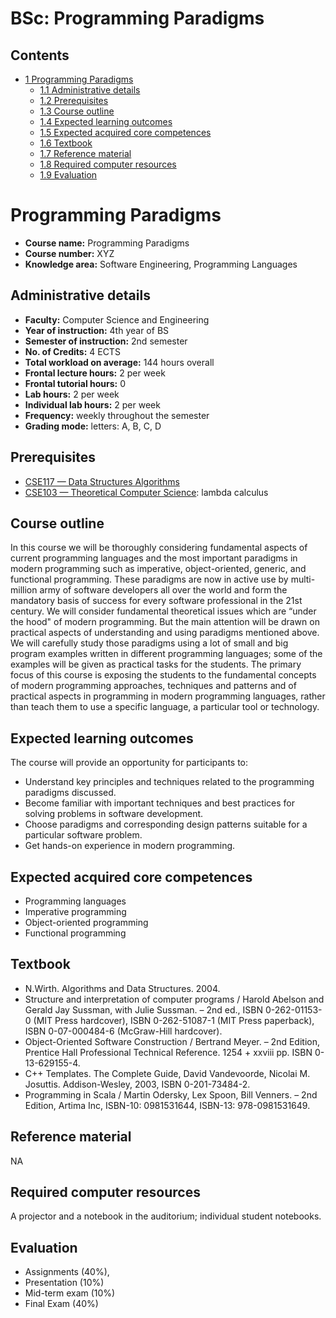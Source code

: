 






BSc: Programming Paradigms
==========================






Contents
--------


* [1 Programming Paradigms](#Programming_Paradigms)
	+ [1.1 Administrative details](#Administrative_details)
	+ [1.2 Prerequisites](#Prerequisites)
	+ [1.3 Course outline](#Course_outline)
	+ [1.4 Expected learning outcomes](#Expected_learning_outcomes)
	+ [1.5 Expected acquired core competences](#Expected_acquired_core_competences)
	+ [1.6 Textbook](#Textbook)
	+ [1.7 Reference material](#Reference_material)
	+ [1.8 Required computer resources](#Required_computer_resources)
	+ [1.9 Evaluation](#Evaluation)



Programming Paradigms
=====================


* **Course name:** Programming Paradigms
* **Course number:** XYZ
* **Knowledge area:** Software Engineering, Programming Languages


Administrative details
----------------------


* **Faculty:** Computer Science and Engineering
* **Year of instruction:** 4th year of BS
* **Semester of instruction:** 2nd semester
* **No. of Credits:** 4 ECTS
* **Total workload on average:** 144 hours overall
* **Frontal lecture hours:** 2 per week
* **Frontal tutorial hours:** 0
* **Lab hours:** 2 per week
* **Individual lab hours:** 2 per week
* **Frequency:** weekly throughout the semester
* **Grading mode:** letters: A, B, C, D


Prerequisites
-------------


* [CSE117 — Data Structures Algorithms](https://eduwiki.innopolis.university/index.php/BSc:DataStructuresAlgorithms)
* [CSE103 — Theoretical Computer Science](https://eduwiki.innopolis.university/index.php/BSc:TheoreticalComputerScience): lambda calculus


Course outline
--------------


In this course we will be thoroughly considering fundamental aspects of current programming languages and the most important paradigms in modern programming such as imperative, object-oriented, generic, and functional programming. These paradigms are now in active use by multi-million army of software developers all over the world and form the mandatory basis of success for every software professional in the 21st century. We will consider fundamental theoretical issues which are “under the hood" of modern programming. But the main attention will be drawn on practical aspects of understanding and using paradigms mentioned above. We will carefully study those paradigms using a lot of small and big program examples written in different programming languages; some of the examples will be given as practical tasks for the students. The primary focus of this course is exposing the students to the fundamental concepts of modern programming approaches, techniques and patterns and of practical aspects in programming in modern programming languages, rather than teach them to use a specific language, a particular tool or technology.



Expected learning outcomes
--------------------------


The course will provide an opportunity for participants to:



* Understand key principles and techniques related to the programming paradigms discussed.
* Become familiar with important techniques and best practices for solving problems in software development.
* Choose paradigms and corresponding design patterns suitable for a particular software problem.
* Get hands-on experience in modern programming.


Expected acquired core competences
----------------------------------


* Programming languages
* Imperative programming
* Object-oriented programming
* Functional programming


Textbook
--------


* N.Wirth. Algorithms and Data Structures. 2004.
* Structure and interpretation of computer programs / Harold Abelson and Gerald Jay Sussman, with Julie Sussman. – 2nd ed., ISBN 0-262-01153-0 (MIT Press hardcover), ISBN 0-262-51087-1 (MIT Press paperback), ISBN 0-07-000484-6 (McGraw-Hill hardcover).
* Object-Oriented Software Construction / Bertrand Meyer. – 2nd Edition, Prentice Hall Professional Technical Reference. 1254 + xxviii pp. ISBN 0-13-629155-4.
* C++ Templates. The Complete Guide, David Vandevoorde, Nicolai M. Josuttis. Addison-Wesley, 2003, ISBN 0-201-73484-2.
* Programming in Scala / Martin Odersky, Lex Spoon, Bill Venners. – 2nd Edition, Artima Inc, ISBN-10: 0981531644, ISBN-13: 978-0981531649.


Reference material
------------------


NA



Required computer resources
---------------------------


A projector and a notebook in the auditorium; individual student notebooks.



Evaluation
----------


* Assignments (40%),
* Presentation (10%)
* Mid-term exam (10%)
* Final Exam (40%)










